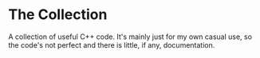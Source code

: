 # The Collection
A collection of useful C++ code.
It's mainly just for my own casual use, so the code's not perfect and there is little, if any, documentation.